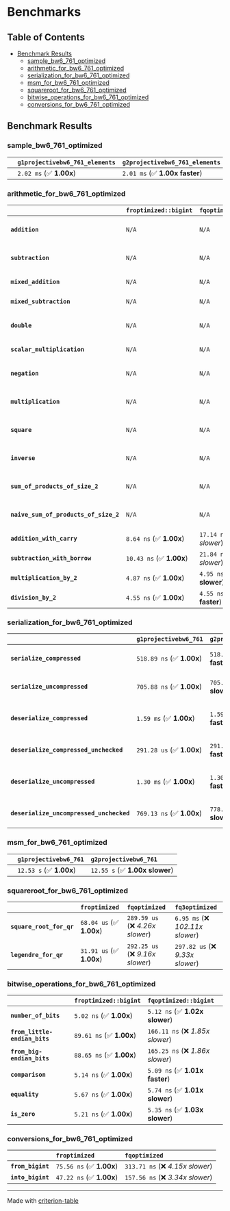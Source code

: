 # Benchmarks

## Table of Contents

- [Benchmark Results](#benchmark-results)
    - [sample_bw6_761_optimized](#sample_bw6_761_optimized)
    - [arithmetic_for_bw6_761_optimized](#arithmetic_for_bw6_761_optimized)
    - [serialization_for_bw6_761_optimized](#serialization_for_bw6_761_optimized)
    - [msm_for_bw6_761_optimized](#msm_for_bw6_761_optimized)
    - [squareroot_for_bw6_761_optimized](#squareroot_for_bw6_761_optimized)
    - [bitwise_operations_for_bw6_761_optimized](#bitwise_operations_for_bw6_761_optimized)
    - [conversions_for_bw6_761_optimized](#conversions_for_bw6_761_optimized)

## Benchmark Results

### sample_bw6_761_optimized

|        | `g1projectivebw6_761_elements`          | `g2projectivebw6_761_elements`           |
|:-------|:----------------------------------------|:---------------------------------------- |
|        | `2.02 ms` (✅ **1.00x**)                 | `2.01 ms` (✅ **1.00x faster**)           |

### arithmetic_for_bw6_761_optimized

|                                       | `froptimized::bigint`          | `fqoptimized::bigint`           | `g1projectivebw6_761`          | `g2projectivebw6_761`          | `fq3optimized`                   | `fq6optimized`                    | `fqoptimized`                     | `froptimized`                      |
|:--------------------------------------|:-------------------------------|:--------------------------------|:-------------------------------|:-------------------------------|:---------------------------------|:----------------------------------|:----------------------------------|:---------------------------------- |
| **`addition`**                        | `N/A`                          | `N/A`                           | `4.82 us` (✅ **1.00x**)        | `4.82 us` (✅ **1.00x slower**) | `79.97 ns` (🚀 **60.31x faster**) | `161.37 ns` (🚀 **29.88x faster**) | `27.76 ns` (🚀 **173.72x faster**) | `12.62 ns` (🚀 **382.25x faster**)  |
| **`subtraction`**                     | `N/A`                          | `N/A`                           | `4.87 us` (✅ **1.00x**)        | `4.87 us` (✅ **1.00x slower**) | `79.17 ns` (🚀 **61.47x faster**) | `152.40 ns` (🚀 **31.93x faster**) | `25.83 ns` (🚀 **188.39x faster**) | `13.27 ns` (🚀 **366.73x faster**)  |
| **`mixed_addition`**                  | `N/A`                          | `N/A`                           | `3.35 us` (✅ **1.00x**)        | `3.35 us` (✅ **1.00x slower**) | `N/A`                            | `N/A`                             | `N/A`                             | `N/A`                              |
| **`mixed_subtraction`**               | `N/A`                          | `N/A`                           | `3.41 us` (✅ **1.00x**)        | `3.41 us` (✅ **1.00x slower**) | `N/A`                            | `N/A`                             | `N/A`                             | `N/A`                              |
| **`double`**                          | `N/A`                          | `N/A`                           | `2.22 us` (✅ **1.00x**)        | `2.22 us` (✅ **1.00x slower**) | `56.29 ns` (🚀 **39.43x faster**) | `118.50 ns` (🚀 **18.73x faster**) | `19.03 ns` (🚀 **116.62x faster**) | `7.16 ns` (🚀 **309.90x faster**)   |
| **`scalar_multiplication`**           | `N/A`                          | `N/A`                           | `1.81 ms` (✅ **1.00x**)        | `1.81 ms` (✅ **1.00x faster**) | `N/A`                            | `N/A`                             | `N/A`                             | `N/A`                              |
| **`negation`**                        | `N/A`                          | `N/A`                           | `N/A`                          | `N/A`                          | `70.88 ns` (❌ *3.85x slower*)    | `120.87 ns` (❌ *6.56x slower*)    | `22.65 ns` (❌ *1.23x slower*)     | `18.43 ns` (✅ **1.00x**)           |
| **`multiplication`**                  | `N/A`                          | `N/A`                           | `N/A`                          | `N/A`                          | `2.49 us` (❌ *32.99x slower*)    | `7.93 us` (❌ *105.16x slower*)    | `310.62 ns` (❌ *4.12x slower*)    | `75.45 ns` (✅ **1.00x**)           |
| **`square`**                          | `N/A`                          | `N/A`                           | `N/A`                          | `N/A`                          | `1.78 us` (❌ *26.77x slower*)    | `5.53 us` (❌ *83.05x slower*)     | `243.42 ns` (❌ *3.66x slower*)    | `66.58 ns` (✅ **1.00x**)           |
| **`inverse`**                         | `N/A`                          | `N/A`                           | `N/A`                          | `N/A`                          | `51.25 us` (❌ *3.56x slower*)    | `60.34 us` (❌ *4.19x slower*)     | `47.03 us` (❌ *3.26x slower*)     | `14.41 us` (✅ **1.00x**)           |
| **`sum_of_products_of_size_2`**       | `N/A`                          | `N/A`                           | `N/A`                          | `N/A`                          | `5.12 us` (❌ *43.68x slower*)    | `16.13 us` (❌ *137.72x slower*)   | `418.28 ns` (❌ *3.57x slower*)    | `117.13 ns` (✅ **1.00x**)          |
| **`naive_sum_of_products_of_size_2`** | `N/A`                          | `N/A`                           | `N/A`                          | `N/A`                          | `5.08 us` (❌ *31.16x slower*)    | `16.05 us` (❌ *98.55x slower*)    | `652.42 ns` (❌ *4.01x slower*)    | `162.88 ns` (✅ **1.00x**)          |
| **`addition_with_carry`**             | `8.64 ns` (✅ **1.00x**)        | `17.14 ns` (❌ *1.98x slower*)   | `N/A`                          | `N/A`                          | `N/A`                            | `N/A`                             | `N/A`                             | `N/A`                              |
| **`subtraction_with_borrow`**         | `10.43 ns` (✅ **1.00x**)       | `21.84 ns` (❌ *2.09x slower*)   | `N/A`                          | `N/A`                          | `N/A`                            | `N/A`                             | `N/A`                             | `N/A`                              |
| **`multiplication_by_2`**             | `4.87 ns` (✅ **1.00x**)        | `4.95 ns` (✅ **1.02x slower**)  | `N/A`                          | `N/A`                          | `N/A`                            | `N/A`                             | `N/A`                             | `N/A`                              |
| **`division_by_2`**                   | `4.55 ns` (✅ **1.00x**)        | `4.55 ns` (✅ **1.00x faster**)  | `N/A`                          | `N/A`                          | `N/A`                            | `N/A`                             | `N/A`                             | `N/A`                              |

### serialization_for_bw6_761_optimized

|                                          | `g1projectivebw6_761`          | `g2projectivebw6_761`            | `froptimized`                       | `fqoptimized`                       | `fq3optimized`                    | `fq6optimized`                    |
|:-----------------------------------------|:-------------------------------|:---------------------------------|:------------------------------------|:------------------------------------|:----------------------------------|:--------------------------------- |
| **`serialize_compressed`**               | `518.89 ns` (✅ **1.00x**)      | `518.76 ns` (✅ **1.00x faster**) | `56.44 ns` (🚀 **9.19x faster**)     | `170.84 ns` (🚀 **3.04x faster**)    | `525.07 ns` (✅ **1.01x slower**)  | `1.11 us` (❌ *2.14x slower*)      |
| **`serialize_uncompressed`**             | `705.88 ns` (✅ **1.00x**)      | `705.90 ns` (✅ **1.00x slower**) | `56.33 ns` (🚀 **12.53x faster**)    | `170.14 ns` (🚀 **4.15x faster**)    | `525.15 ns` (✅ **1.34x faster**)  | `1.10 us` (❌ *1.56x slower*)      |
| **`deserialize_compressed`**             | `1.59 ms` (✅ **1.00x**)        | `1.59 ms` (✅ **1.00x faster**)   | `94.34 ns` (🚀 **16864.82x faster**) | `342.53 ns` (🚀 **4645.02x faster**) | `1.07 us` (🚀 **1484.29x faster**) | `2.14 us` (🚀 **742.32x faster**)  |
| **`deserialize_compressed_unchecked`**   | `291.28 us` (✅ **1.00x**)      | `291.25 us` (✅ **1.00x faster**) | `94.18 ns` (🚀 **3092.95x faster**)  | `342.45 ns` (🚀 **850.60x faster**)  | `1.07 us` (🚀 **271.55x faster**)  | `2.14 us` (🚀 **135.90x faster**)  |
| **`deserialize_uncompressed`**           | `1.30 ms` (✅ **1.00x**)        | `1.30 ms` (✅ **1.00x faster**)   | `94.16 ns` (🚀 **13816.01x faster**) | `342.51 ns` (🚀 **3798.37x faster**) | `1.07 us` (🚀 **1212.57x faster**) | `2.14 us` (🚀 **606.89x faster**)  |
| **`deserialize_uncompressed_unchecked`** | `769.13 ns` (✅ **1.00x**)      | `778.92 ns` (✅ **1.01x slower**) | `94.31 ns` (🚀 **8.15x faster**)     | `342.60 ns` (🚀 **2.24x faster**)    | `1.07 us` (❌ *1.39x slower*)      | `2.14 us` (❌ *2.79x slower*)      |

### msm_for_bw6_761_optimized

|        | `g1projectivebw6_761`          | `g2projectivebw6_761`           |
|:-------|:-------------------------------|:------------------------------- |
|        | `12.53 s` (✅ **1.00x**)        | `12.55 s` (✅ **1.00x slower**)  |

### squareroot_for_bw6_761_optimized

|                          | `froptimized`            | `fqoptimized`                    | `fq3optimized`                    |
|:-------------------------|:-------------------------|:---------------------------------|:--------------------------------- |
| **`square_root_for_qr`** | `68.04 us` (✅ **1.00x**) | `289.59 us` (❌ *4.26x slower*)   | `6.95 ms` (❌ *102.11x slower*)    |
| **`legendre_for_qr`**    | `31.91 us` (✅ **1.00x**) | `292.25 us` (❌ *9.16x slower*)   | `297.82 us` (❌ *9.33x slower*)    |

### bitwise_operations_for_bw6_761_optimized

|                               | `froptimized::bigint`          | `fqoptimized::bigint`             |
|:------------------------------|:-------------------------------|:--------------------------------- |
| **`number_of_bits`**          | `5.02 ns` (✅ **1.00x**)        | `5.12 ns` (✅ **1.02x slower**)    |
| **`from_little-endian_bits`** | `89.61 ns` (✅ **1.00x**)       | `166.11 ns` (❌ *1.85x slower*)    |
| **`from_big-endian_bits`**    | `88.65 ns` (✅ **1.00x**)       | `165.25 ns` (❌ *1.86x slower*)    |
| **`comparison`**              | `5.14 ns` (✅ **1.00x**)        | `5.09 ns` (✅ **1.01x faster**)    |
| **`equality`**                | `5.67 ns` (✅ **1.00x**)        | `5.74 ns` (✅ **1.01x slower**)    |
| **`is_zero`**                 | `5.21 ns` (✅ **1.00x**)        | `5.35 ns` (✅ **1.03x slower**)    |

### conversions_for_bw6_761_optimized

|                   | `froptimized`            | `fqoptimized`                     |
|:------------------|:-------------------------|:--------------------------------- |
| **`from_bigint`** | `75.56 ns` (✅ **1.00x**) | `313.71 ns` (❌ *4.15x slower*)    |
| **`into_bigint`** | `47.22 ns` (✅ **1.00x**) | `157.56 ns` (❌ *3.34x slower*)    |

---
Made with [criterion-table](https://github.com/nu11ptr/criterion-table)

